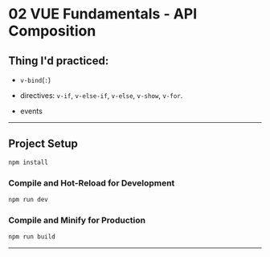 # 02 VUE Fundamentals - API Composition

## Thing I'd practiced:

- `v-bind`(`:`)

- directives: `v-if`, `v-else-if`, `v-else`, `v-show`, `v-for`.

- events

---

## Project Setup

```sh
npm install
```

### Compile and Hot-Reload for Development

```sh
npm run dev
```

### Compile and Minify for Production

```sh
npm run build
```

---